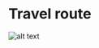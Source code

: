 # Travel route
![alt text](https://github.com/sooraj-sudhakar/Travel_route/blob/master/workprog.ppg)
